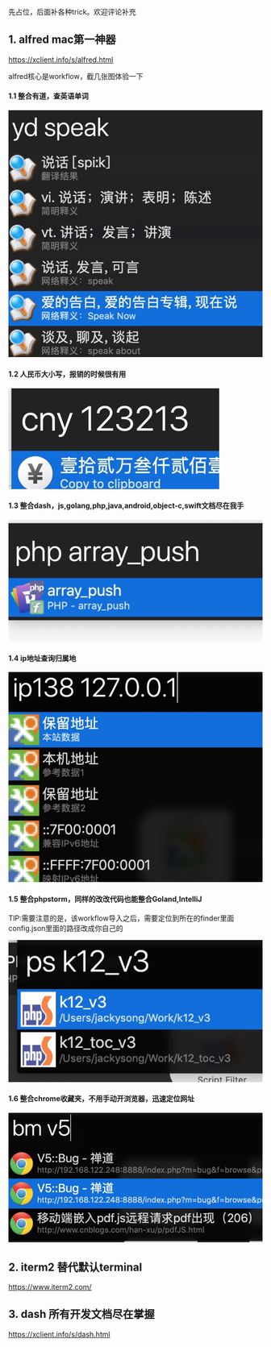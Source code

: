 先占位，后面补各种trick。欢迎评论补充

## 1. alfred mac第一神器
https://xclient.info/s/alfred.html

alfred核心是workflow，截几张图体验一下

#### 1.1 整合有道，查英语单词

![1.png][1]

#### 1.2 人民币大小写，报销的时候很有用

![2.png][2]

#### 1.3 整合dash，js,golang,php,java,android,object-c,swift文档尽在我手

![3.png][3]

#### 1.4 ip地址查询归属地

![4.png][4]

#### 1.5 整合phpstorm，同样的改改代码也能整合Goland,IntelliJ
TIP:需要注意的是，该workflow导入之后，需要定位到所在的finder里面config.json里面的路径改成你自己的

![5.png][5]

#### 1.6 整合chrome收藏夹，不用手动开浏览器，迅速定位网址

![6.png][6]

## 2. iterm2 替代默认terminal

https://www.iterm2.com/

## 3. dash 所有开发文档尽在掌握

https://xclient.info/s/dash.html


  [1]: https://raw.githubusercontent.com/jackysong/alfred_workflow/master/screenshots/1.png
  [2]: https://raw.githubusercontent.com/jackysong/alfred_workflow/master/screenshots/2.png
  [3]: https://raw.githubusercontent.com/jackysong/alfred_workflow/master/screenshots/3.png
  [4]: https://raw.githubusercontent.com/jackysong/alfred_workflow/master/screenshots/4.png
  [5]: https://raw.githubusercontent.com/jackysong/alfred_workflow/master/screenshots/5.png
  [6]: https://raw.githubusercontent.com/jackysong/alfred_workflow/master/screenshots/6.png
